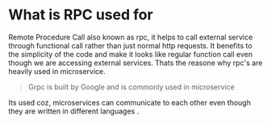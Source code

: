 # What is RPC used for

Remote Procedure Call also known as rpc, it helps to call external service through functional call rather than just normal http requests. It benefits to the simplicity of the code and make it looks like regular function call even though we are accessing external services.  Thats the reasone why rpc's are heavily used in microservice. 

> Grpc is built by Google and is commonly used in microservice

Its used coz, microservices can communicate to each other even though they are written in different languages .
